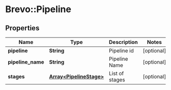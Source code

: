 # Brevo::Pipeline

## Properties
Name | Type | Description | Notes
------------ | ------------- | ------------- | -------------
**pipeline** | **String** | Pipeline id | [optional] 
**pipeline_name** | **String** | Pipeline Name | [optional] 
**stages** | [**Array&lt;PipelineStage&gt;**](PipelineStage.md) | List of stages | [optional] 


